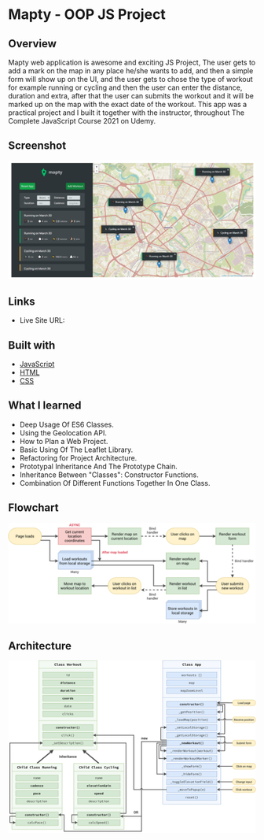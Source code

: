 # Mapty - OOP JS Project

## Overview
Mapty web application is awesome and exciting JS Project, The user gets to add a mark on the map in any place he/she wants to add, and then a simple form will show up on the UI, and the user gets to chose the type of workout for example running or cycling and then the user can enter the distance, duration and extra, after that the user can submits the workout and it will be marked up on the map with the exact date of the workout. This app was a practical project and I built it together with the instructor, throughout The Complete JavaScript Course 2021 on Udemy. 

## Screenshot
![screenshot](https://github.com/MustafaJohnny/Mapty/blob/master/screenshot.jpg?raw=true)

## Links

- Live Site URL: 


## Built with

- [JavaScript](https://developer.mozilla.org/en-US/docs/Web/JavaScript)
- [HTML](https://developer.mozilla.org/en-US/docs/Web/HTML)
- [CSS](https://developer.mozilla.org/en-US/docs/Web/CSS)



## What I learned

- Deep Usage Of ES6 Classes.
- Using the Geolocation API.
- How to Plan a Web Project.
- Basic Using Of The Leaflet Library.
- Refactoring for Project Architecture.
- Prototypal Inheritance And The Prototype Chain.
- Inheritance Between "Classes": Constructor Functions.
- Combination Of Different Functions Together In One Class.


## Flowchart
![screenshot](https://github.com/MustafaJohnny/Mapty/blob/master/flowchart.png?raw=true)

## Architecture
![screenshot](https://github.com/MustafaJohnny/Mapty/blob/master/architecture.png?raw=true)
